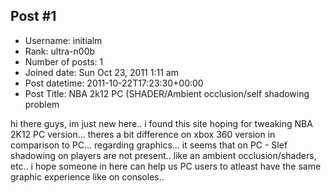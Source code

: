 ## Post #1
- Username: initialm
- Rank: ultra-n00b
- Number of posts: 1
- Joined date: Sun Oct 23, 2011 1:11 am
- Post datetime: 2011-10-22T17:23:30+00:00
- Post Title: NBA 2k12 PC (SHADER/Ambient occlusion/self shadowing problem

hi there guys, im just new here.. i found this site hoping for tweaking NBA 2K12 PC version... theres a bit difference on xbox 360 version in comparison to PC... regarding graphics... it seems that on PC - Slef shadowing on players are not present.. like an ambient occlusion/shaders, etc.. i hope someone in here can help us PC users to atleast have the same graphic experience like on consoles..
